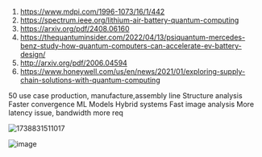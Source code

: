 
1. https://www.mdpi.com/1996-1073/16/1/442
2.  https://spectrum.ieee.org/lithium-air-battery-quantum-computing
3. https://arxiv.org/pdf/2408.06160
4. https://thequantuminsider.com/2022/04/13/psiquantum-mercedes-benz-study-how-quantum-computers-can-accelerate-ev-battery-design/
5. http://arxiv.org/pdf/2006.04594
6. https://www.honeywell.com/us/en/news/2021/01/exploring-supply-chain-solutions-with-quantum-computing

50 use case production, manufacture,assembly line
Structure analysis 
Faster convergence  ML Models
Hybrid systems 
Fast image analysis 
More latency issue, bandwidth more req


![1738831511017](https://github.com/user-attachments/assets/47e3ff95-4dd4-4b9e-a987-ee9feb6433ac)


![image](https://github.com/user-attachments/assets/7e60dad9-a377-432e-915d-bce27e8fa29f)
